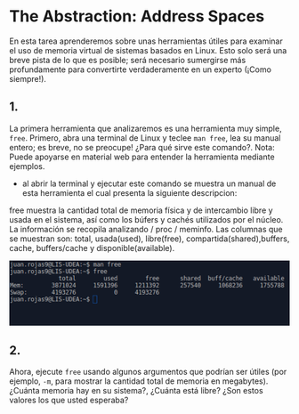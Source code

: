 # The Abstraction: Address Spaces #

En esta tarea aprenderemos sobre unas herramientas útiles para examinar el uso de memoria virtual de sistemas basados en Linux. 
Esto solo será una breve pista de lo que es posible; será necesario sumergirse más profundamente para convertirte verdaderamente 
en un experto (¡Como siempre!).

## 1. ##  
La primera herramienta que analizaremos es una herramienta muy simple, ``` free ```. Primero, abra una terminal de Linux y teclee ``` man free ```, lea su manual entero; es breve, no se preocupe! ¿Para qué sirve este comando?. Nota: Puede apoyarse en material web para entender la herramienta mediante ejemplos.

- al abrir la terminal y ejecutar este comando se muestra un manual de esta herramienta el cual presenta la siguiente descripcion: 

free muestra la cantidad total de memoria física y de intercambio libre y usada en el sistema, así como los búfers y cachés utilizados por el núcleo. La información se recopila analizando / proc / meminfo. Las columnas que se muestran son: total, usada(used), libre(free), compartida(shared),buffers, cache, buffers/cache y disponible(available).

![alt tag](https://github.com/juancr5/lab-address-spaces/blob/master/Respuestas/Imagenes/01%20Free.png)

## 2. ##  
Ahora, ejecute ```free``` usando algunos argumentos que podrían ser útiles (por ejemplo, ```-m```, para mostrar 
la cantidad total de memoria en megabytes). ¿Cuánta memoria hay en su sistema?, ¿Cuánta está libre? 
¿Son estos valores los que usted esperaba?
